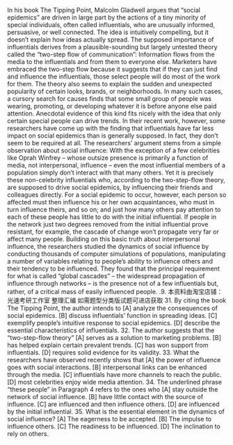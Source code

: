 In his book The Tipping Point, Malcolm Gladwell argues that “social epidemics”
are driven in large part by the actions of a tiny minority of special individuals, often
called influentials, who are unusually informed, persuasive, or well connected. The
idea is intuitively compelling, but it doesn’t explain how ideas actually spread.
The supposed importance of influentials derives from a plausible-sounding but
largely untested theory called the “two-step flow of communication”: Information
flows from the media to the influentials and from them to everyone else. Marketers
have embraced the two-step flow because it suggests that if they can just find and
influence the influentials, those select people will do most of the work for them. The
theory also seems to explain the sudden and unexpected popularity of certain looks,
brands, or neighborhoods. In many such cases, a cursory search for causes finds that
some small group of people was wearing, promoting, or developing whatever it is
before anyone else paid attention. Anecdotal evidence of this kind fits nicely with the
idea that only certain special people can drive trends.
In their recent work, however, some researchers have come up with the finding
that influentials have far less impact on social epidemics than is generally supposed.
In fact, they don’t seem to be required at all.
The researchers’ argument stems from a simple observation about social
influence: With the exception of a few celebrities like Oprah Winfrey – whose outsize
presence is primarily a function of media, not interpersonal, influence – even the most
influential members of a population simply don’t interact with that many others. Yet
it is precisely these non-celebrity influentials who, according to the two-step-flow
theory, are supposed to drive social epidemics, by influencing their friends and
colleagues directly. For a social epidemic to occur, however, each person so affected
must then influence his or her own acquaintances, who must in turn influence theirs,
and so on; and just how many others pay attention to each of these people has little to
do with the initial influential. If people in the network just two degrees removed from
the initial influential prove resistant, for example, the cascade of change won’t
propagate very far or affect many people.
Building on this basic truth about interpersonal influence, the researchers studied
the dynamics of social influence by conducting thousands of computer simulations of
populations, manipulating a number of variables relating to people’s ability to
influence others and their tendency to be influenced. They found that the principal
requirement for what is called “global cascades” – the widespread propagation of
influence through networks – is the presence not of a few influentials but, rather, of a
critical mass of easily influenced people.
.9.
本资料由淘宝店铺：光速考研工作室 整理汇编 如需题型分类版试题可进店获取
31. By citing the book The Tipping Point, the author intends to
[A] analyze the consequences of social epidemics.
[B] discuss influentials’ function in spreading ideas.
[C] exemplify people’s intuitive response to social epidemics.
[D] describe the essential characteristics of influentials.
32. The author suggests that the “two-step-flow theory”
[A] serves as a solution to marketing problems.
[B] has helped explain certain prevalent trends.
[C] has won support from influentials.
[D] requires solid evidence for its validity.
33. What the researchers have observed recently shows that
[A] the power of influence goes with social interactions.
[B] interpersonal links can be enhanced through the media.
[C] influentials have more channels to reach the public.
[D] most celebrities enjoy wide media attention.
34. The underlined phrase “these people” in Paragraph 4 refers to the ones who
[A] stay outside the network of social influence.
[B] have little contact with the source of influence.
[C] are influenced and then influence others.
[D] are influenced by the initial influential.
35. What is the essential element in the dynamics of social influence?
[A] The eagerness to be accepted.
[B] The impulse to influence others.
[C] The readiness to be influenced.
[D] The inclination to rely on others.